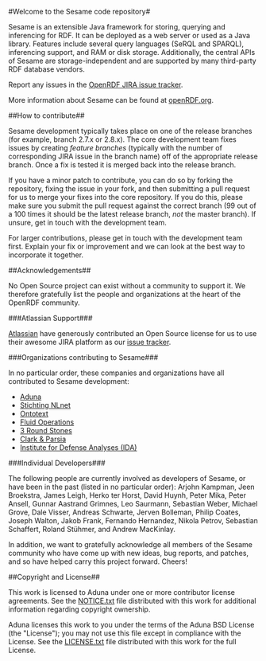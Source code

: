#Welcome to the Sesame code repository#

Sesame is an extensible Java framework for storing, querying and inferencing for RDF. It can be deployed as a web server or used as a Java library. Features include several query languages (SeRQL and SPARQL), inferencing support, and RAM or disk storage. Additionally, the central APIs of Sesame are storage-independent and are supported by many third-party RDF database vendors.

Report any issues in the [OpenRDF JIRA issue tracker](https://openrdf.atlassian.net/). 

More information about Sesame can be found at [openRDF.org](http://www.openrdf.org/).

##How to contribute##

Sesame development typically takes place on one of the release branches (for example, branch 2.7.x or 2.8.x). The core development team fixes issues by creating *feature branches* (typically with the number of corresponding JIRA issue in the branch name) off of the appropriate release branch. Once a fix is tested it is merged back into the release branch.

If you have a minor patch to contribute, you can do so by forking the repository, fixing the issue in your fork, and then submitting a pull request for us to merge your fixes into the core repository. If you do this, please make sure you submit the
pull request against the correct branch (99 out of a 100 times it should be the latest release branch, _not_ the master branch). If unsure, get in touch with the development team. 

For larger contributions, please get in touch with the development team first. Explain your fix or improvement and we can look at the best way to incorporate it together.

##Acknowledgements##

No Open Source project can exist without a community to support it. We
therefore gratefully list the people and organizations at the heart of the
OpenRDF community.

###Atlassian Support###

[Atlassian](http://www.atlassian.com/) have generously contributed an Open Source license for us to use their awesome JIRA platform as our [issue tracker](https://openrdf.atlassian.net/). 
 
###Organizations contributing to Sesame###

In no particular order, these companies and organizations have all contributed to Sesame development:

* [Aduna](http://www.aduna-software.com/)
* [Stichting NLnet](http://www.nlnet.nl/)
* [Ontotext](http://www.ontotext.com/)
* [Fluid Operations](http://www.fluidops.com/)
* [3 Round Stones](http://www.3roundstones.com/)
* [Clark & Parsia](http://www.clarkparsia.com/)
* [Institute for Defense Analyses (IDA)](https://www.ida.org/)

###Individual Developers###

The following people are currently involved as developers of Sesame, or have been in the past (listed in no particular order): Arjohn Kampman, Jeen Broekstra, James Leigh, Herko ter Horst, David Huynh, Peter Mika, Peter Ansell, Gunnar Aastrand Grimnes, Leo Saurmann, Sebastian Weber, Michael Grove, Dale Visser, Andreas Schwarte, Jerven Bolleman, Philip Coates, Joseph Walton, Jakob Frank, Fernando Hernandez, Nikola Petrov, Sebastian Schaffert, Roland Stühmer, and Andrew MacKinlay.

In addition, we want to gratefully acknowledge all members of the Sesame community who have come up with new ideas, bug reports, and patches, and so have helped carry this project forward. Cheers!

##Copyright and License##

This work is licensed to Aduna under one or more contributor license
agreements. See the [NOTICE.txt](/openrdf/sesame/src/master/core/NOTICE.txt)
file distributed with this work for additional information regarding copyright
ownership. 

Aduna licenses this work to you under the terms of the Aduna BSD License (the
"License"); you may not use this file except in compliance with the License.
See the [LICENSE.txt](/openrdf/sesame/src/master/core/LICENSE.txt) file
distributed with this work for the full License.
